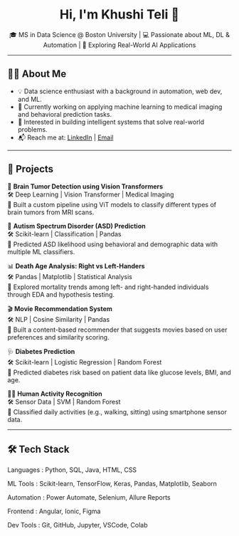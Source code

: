 <h1 align="center">Hi, I'm Khushi Teli 👋</h1>

<p align="center">
  🎓 MS in Data Science @ Boston University | 💻 Passionate about ML, DL & Automation | 🚀 Exploring Real-World AI Applications
</p>

---

## 👩‍💻 About Me

- 💡 Data science enthusiast with a background in automation, web dev, and ML.
- 🔭 Currently working on applying machine learning to medical imaging and behavioral prediction tasks.
- 🎯 Interested in building intelligent systems that solve real-world problems.
- 📬 Reach me at: [LinkedIn](https://linkedin.com/in/your-link) | [Email](mailto:your@email.com)

---

## 🚀 Projects

🔬 **Brain Tumor Detection using Vision Transformers**  
🛠 Deep Learning | Vision Transformer | Medical Imaging  
📄 Built a custom pipeline using ViT models to classify different types of brain tumors from MRI scans.

🧩 **Autism Spectrum Disorder (ASD) Prediction**  
🛠 Scikit-learn | Classification | Pandas  
📄 Predicted ASD likelihood using behavioral and demographic data with multiple ML classifiers.

📊 **Death Age Analysis: Right vs Left-Handers**  
🛠 Pandas | Matplotlib | Statistical Analysis  
📄 Explored mortality trends among left- and right-handed individuals through EDA and hypothesis testing.

🎬 **Movie Recommendation System**  
🛠 NLP | Cosine Similarity | Pandas  
📄 Built a content-based recommender that suggests movies based on user preferences and similarity scoring.

🩺 **Diabetes Prediction**  
🛠 Scikit-learn | Logistic Regression | Random Forest  
📄 Predicted diabetes risk based on patient data like glucose levels, BMI, and age.

🏃‍♀️ **Human Activity Recognition**  
🛠 Sensor Data | SVM | Random Forest  
📄 Classified daily activities (e.g., walking, sitting) using smartphone sensor data.

---

## 🛠️ Tech Stack

Languages     : Python, SQL, Java, HTML, CSS

ML Tools      : Scikit-learn, TensorFlow, Keras, Pandas, Matplotlib, Seaborn

Automation    : Power Automate, Selenium, Allure Reports

Frontend      : Angular, Ionic, Figma

Dev Tools     : Git, GitHub, Jupyter, VSCode, Colab
